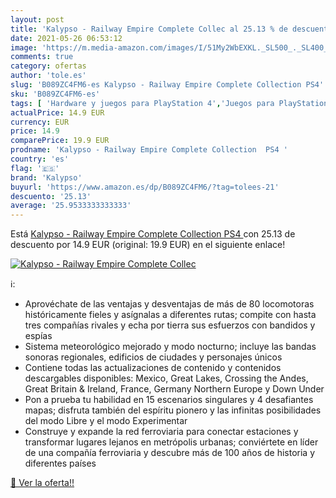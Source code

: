 ```yaml
---
layout: post
title: 'Kalypso - Railway Empire Complete Collec al 25.13 % de descuento'
date: 2021-05-26 06:53:12
image: 'https://m.media-amazon.com/images/I/51My2WbEXKL._SL500_._SL400_.jpg'
comments: true
category: ofertas
author: 'tole.es'
slug: 'B089ZC4FM6-es Kalypso - Railway Empire Complete Collection PS4'
sku: 'B089ZC4FM6-es'
tags: [ 'Hardware y juegos para PlayStation 4','Juegos para PlayStation 4','Videojuegos','kalypso','ps4', ]
actualPrice: 14.9 EUR
currency: EUR
price: 14.9
comparePrice: 19.9 EUR
prodname: 'Kalypso - Railway Empire Complete Collection  PS4 '
country: 'es'
flag: '🇪🇸'
brand: 'Kalypso'
buyurl: 'https://www.amazon.es/dp/B089ZC4FM6/?tag=tolees-21'
descuento: '25.13'
average: '25.9533333333333'
---
```


Está [Kalypso - Railway Empire Complete Collection  PS4 ](https://www.amazon.es/dp/B089ZC4FM6/?tag=tolees-21) con 25.13 de descuento por 14.9 EUR (original: 19.9 EUR) en el siguiente enlace!

[![Kalypso - Railway Empire Complete Collec](https://m.media-amazon.com/images/I/51My2WbEXKL._SL500_._SL400_.jpg)](https://www.amazon.es/dp/B089ZC4FM6/?tag=tolees-21)

ℹ️:

- Aprovéchate de las ventajas y desventajas de más de 80 locomotoras históricamente fieles y asígnalas a diferentes rutas; compite con hasta tres compañías rivales y echa por tierra sus esfuerzos con bandidos y espías
- Sistema meteorológico mejorado y modo nocturno; incluye las bandas sonoras regionales, edificios de ciudades y personajes únicos
- Contiene todas las actualizaciones de contenido y contenidos descargables disponibles: Mexico, Great Lakes, Crossing the Andes, Great Britain & Ireland, France, Germany Northern Europe y Down Under
- Pon a prueba tu habilidad en 15 escenarios singulares y 4 desafiantes mapas; disfruta también del espíritu pionero y las infinitas posibilidades del modo Libre y el modo Experimentar
- Construye y expande la red ferroviaria para conectar estaciones y transformar lugares lejanos en metrópolis urbanas; conviértete en líder de una compañía ferroviaria y descubre más de 100 años de historia y diferentes países

[🛒 Ver la oferta!!](https://www.amazon.es/dp/B089ZC4FM6/?tag=tolees-21)
